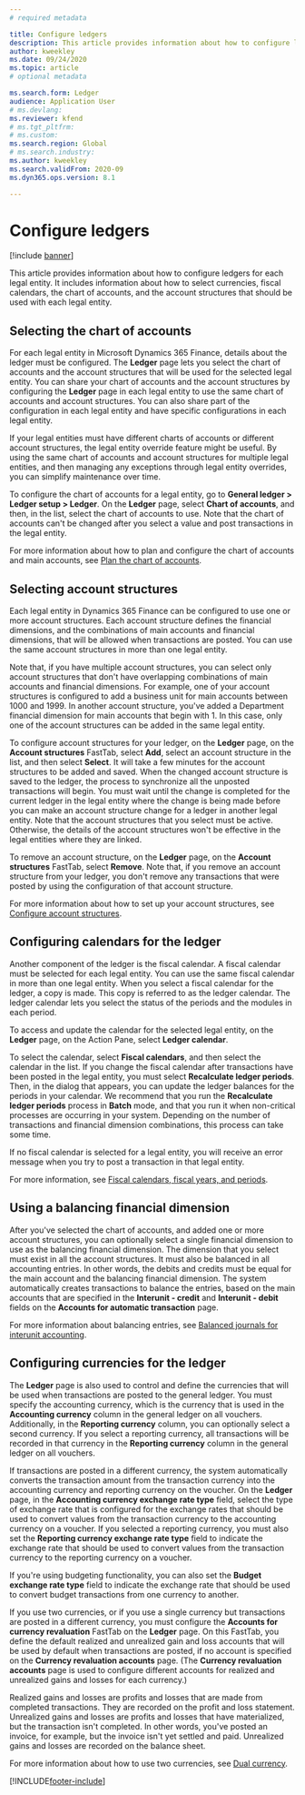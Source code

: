 ```yaml
---
# required metadata

title: Configure ledgers
description: This article provides information about how to configure ledgers for each legal entity. It includes information about how to select currencies, fiscal calendars, the chart of accounts, and the account structures that should be used with each legal entity.
author: kweekley
ms.date: 09/24/2020
ms.topic: article
# optional metadata

ms.search.form: Ledger
audience: Application User
# ms.devlang: 
ms.reviewer: kfend
# ms.tgt_pltfrm: 
# ms.custom:
ms.search.region: Global
# ms.search.industry: 
ms.author: kweekley
ms.search.validFrom: 2020-09
ms.dyn365.ops.version: 8.1

---
```


# Configure ledgers

[!include [banner](../includes/banner.md)]

This article provides information about how to configure ledgers for each legal entity. It includes information about how to select currencies, fiscal calendars, the chart of accounts, and the account structures that should be used with each legal entity.

## Selecting the chart of accounts

For each legal entity in Microsoft Dynamics 365 Finance, details about the ledger must be configured. The **Ledger** page lets you select the chart of accounts and the account structures that will be used for the selected legal entity. You can share your chart of accounts and the account structures by configuring the **Ledger** page in each legal entity to use the same chart of accounts and account structures. You can also share part of the configuration in each legal entity and have specific configurations in each legal entity.

If your legal entities must have different charts of accounts or different account structures, the legal entity override feature might be useful. By using the same chart of accounts and account structures for multiple legal entities, and then managing any exceptions through legal entity overrides, you can simplify maintenance over time.

To configure the chart of accounts for a legal entity, go to **General ledger \> Ledger setup \> Ledger**. On the **Ledger** page, select **Chart of accounts**, and then, in the list, select the chart of accounts to use. Note that the chart of accounts can't be changed after you select a value and post transactions in the legal entity.

For more information about how to plan and configure the chart of accounts and main accounts, see [Plan the chart of accounts](plan-chart-of-accounts.md).

## Selecting account structures

Each legal entity in Dynamics 365 Finance can be configured to use one or more account structures. Each account structure defines the financial dimensions, and the combinations of main accounts and financial dimensions, that will be allowed when transactions are posted. You can use the same account structures in more than one legal entity.

Note that, if you have multiple account structures, you can select only account structures that don't have overlapping combinations of main accounts and financial dimensions. For example, one of your account structures is configured to add a business unit for main accounts between 1000 and 1999. In another account structure, you've added a Department financial dimension for main accounts that begin with 1. In this case, only one of the account structures can be added in the same legal entity.

To configure account structures for your ledger, on the **Ledger** page, on the **Account structures** FastTab, select **Add**, select an account structure in the list, and then select **Select**. It will take a few minutes for the account structures to be added and saved. When the changed account structure is saved to the ledger, the process to synchronize all the unposted transactions will begin. You must wait until the change is completed for the current ledger in the legal entity where the change is being made before you can make an account structure change for a ledger in another legal entity. Note that the account structures that you select must be active. Otherwise, the details of the account structures won't be effective in the legal entities where they are linked.

To remove an account structure, on the **Ledger** page, on the **Account structures** FastTab, select **Remove**. Note that, if you remove an account structure from your ledger, you don't remove any transactions that were posted by using the configuration of that account structure.

For more information about how to set up your account structures, see [Configure account structures](configure-account-structures.md).

## Configuring calendars for the ledger

Another component of the ledger is the fiscal calendar. A fiscal calendar must be selected for each legal entity. You can use the same fiscal calendar in more than one legal entity. When you select a fiscal calendar for the ledger, a copy is made. This copy is referred to as the ledger calendar. The ledger calendar lets you select the status of the periods and the modules in each period.

To access and update the calendar for the selected legal entity, on the **Ledger** page, on the Action Pane, select **Ledger calendar**.

To select the calendar, select **Fiscal calendars**, and then select the calendar in the list. If you change the fiscal calendar after transactions have been posted in the legal entity, you must select **Recalculate ledger periods**. Then, in the dialog that appears, you can update the ledger balances for the periods in your calendar. We recommend that you run the **Recalculate ledger periods** process in **Batch** mode, and that you run it when non-critical processes are occurring in your system. Depending on the number of transactions and financial dimension combinations, this process can take some time.

If no fiscal calendar is selected for a legal entity, you will receive an error message when you try to post a transaction in that legal entity.

For more information, see [Fiscal calendars, fiscal years, and periods](../budgeting/fiscal-calendars-fiscal-years-periods.md).

## Using a balancing financial dimension

After you've selected the chart of accounts, and added one or more account structures, you can optionally select a single financial dimension to use as the balancing financial dimension. The dimension that you select must exist in all the account structures. It must also be balanced in all accounting entries. In other words, the debits and credits must be equal for the main account and the balancing financial dimension. The system automatically creates transactions to balance the entries, based on the main accounts that are specified in the **Interunit - credit** and **Interunit - debit** fields on the **Accounts for automatic transaction** page.

For more information about balancing entries, see [Balanced journals for interunit accounting](example-balanced-journals-interunit-accounting.md).

## Configuring currencies for the ledger

The **Ledger** page is also used to control and define the currencies that will be used when transactions are posted to the general ledger. You must specify the accounting currency, which is the currency that is used in the **Accounting currency** column in the general ledger on all vouchers. Additionally, in the **Reporting currency** column, you can optionally select a second currency. If you select a reporting currency, all transactions will be recorded in that currency in the **Reporting currency** column in the general ledger on all vouchers.

If transactions are posted in a different currency, the system automatically converts the transaction amount from the transaction currency into the accounting currency and reporting currency on the voucher. On the **Ledger** page, in the **Accounting currency exchange rate type** field, select the type of exchange rate that is configured for the exchange rates that should be used to convert values from the transaction currency to the accounting currency on a voucher. If you selected a reporting currency, you must also set the **Reporting currency exchange rate type** field to indicate the exchange rate that should be used to convert values from the transaction currency to the reporting currency on a voucher.

If you're using budgeting functionality, you can also set the **Budget exchange rate type** field to indicate the exchange rate that should be used to convert budget transactions from one currency to another.

If you use two currencies, or if you use a single currency but transactions are posted in a different currency, you must configure the **Accounts for currency revaluation** FastTab on the **Ledger** page. On this FastTab, you define the default realized and unrealized gain and loss accounts that will be used by default when transactions are posted, if no account is specified on the **Currency revaluation accounts** page. (The **Currency revaluation accounts** page is used to configure different accounts for realized and unrealized gains and losses for each currency.)

Realized gains and losses are profits and losses that are made from completed transactions. They are recorded on the profit and loss statement. Unrealized gains and losses are profits and losses that have materialized, but the transaction isn't completed. In other words, you've posted an invoice, for example, but the invoice isn't yet settled and paid. Unrealized gains and losses are recorded on the balance sheet.

For more information about how to use two currencies, see [Dual currency](dual-currency.md).


[!INCLUDE[footer-include](../../includes/footer-banner.md)]
